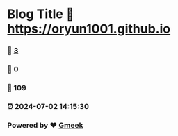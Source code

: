 # Blog Title :link: https://oryun1001.github.io 
### :page_facing_up: [3](https://oryun1001.github.io/tag.html) 
### :speech_balloon: 0 
### :hibiscus: 109 
### :alarm_clock: 2024-07-02 14:15:30 
### Powered by :heart: [Gmeek](https://github.com/Meekdai/Gmeek)
